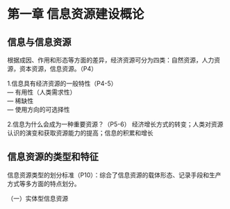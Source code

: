 # 第一章 信息资源建设概论

## 信息与信息资源

根据成因、作用和形态等方面的差异，经济资源可分为四类：自然资源，人力资源，资本资源，信息资源。（P4）

1.信息具有经济资源的一般特性（P4-5）  
— 有用性（人类需求性）  
— 稀缺性  
— 使用方向的可选择性

2.信息为什么会成为一种重要资源？（P5-6）
经济增长方式的转变；人类对资源认识的演变和获取资源能力的提高；信息的积累和增长

## 信息资源的类型和特征

信息资源类型的划分标准（P10）：综合了信息资源的载体形态、记录手段和生产方式等多方面的特点划分。

（一）实体型信息资源
